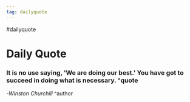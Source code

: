 ```yaml
---
tag: dailyquote
---
```


#dailyquote

# Daily Quote

### It is no use saying, 'We are doing our best.' You have got to succeed in doing what is necessary. ^quote
*-Winston Churchill* ^author
